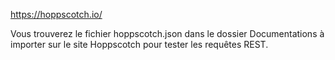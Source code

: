 https://hoppscotch.io/

Vous trouverez le fichier hoppscotch.json dans le dossier Documentations à importer sur le site Hoppscotch pour tester les requêtes REST.
